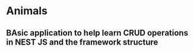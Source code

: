 # Animals
## BAsic application to help learn CRUD operations in NEST JS and the framework structure
